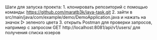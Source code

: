Шаги для запуска проекта:
    1. клонировать репозиторий с помощью команды: 
        https://github.com/maratb3k/java-task.git
    2. зайти в src/main/java/com/example/demo/DemoApplication.java и нажать на значок ▷ зеленого цвета
    3. открыть Postman для проверки запросов, например с запросом GET http://localhost:8081/api/v1/users/ для получения списка юзеров